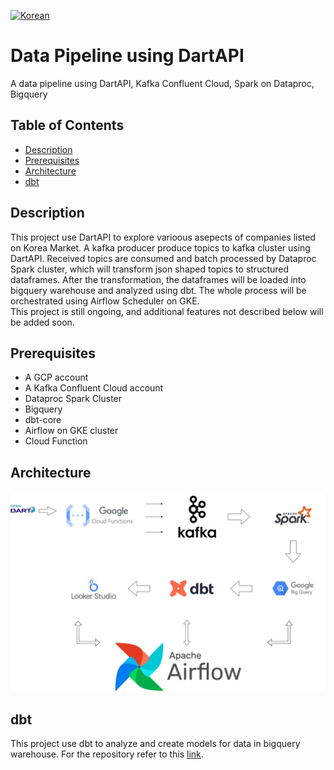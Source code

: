 [![Korean](https://img.shields.io/badge/README-Korean-blue?style=for-the-badge)](README.ko.md)

# Data Pipeline using DartAPI
A data pipeline using DartAPI, Kafka Confluent Cloud, Spark on Dataproc, Bigquery

## Table of Contents
- [Description](#description)
- [Prerequisites](#prerequisites)
- [Architecture](#architecture)
- [dbt](#dbt)
  
## Description <a id="description"></a>
This project use DartAPI to explore varioous asepects of companies listed on Korea Market. A kafka producer produce topics to kafka cluster using DartAPI. Received topics are consumed and batch processed by Dataproc Spark cluster, which will transform json shaped topics to structured dataframes. After the transformation, the dataframes will be loaded into bigquery warehouse and analyzed using dbt. The whole process will be orchestrated using Airflow Scheduler on GKE.<br>
This project is still ongoing, and additional features not described below will be added soon.

## Prerequisites <a id="prerequisites"></a>
- A GCP account
- A Kafka Confluent Cloud account
- Dataproc Spark Cluster
- Bigquery
- dbt-core
- Airflow on GKE cluster
- Cloud Function

## Architecture <a id="architecture"></a>
![architecture-img](img.png)
## dbt <a id="dbt"></a>
This project use dbt to analyze and create models for data in bigquery warehouse. For the repository refer to this [link](https://github.com/dragonhail/dart_dbt).
